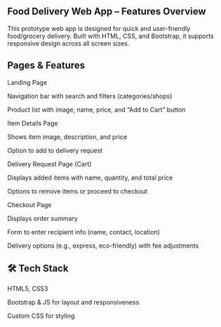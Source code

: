 ## Food Delivery Web App – Features Overview
This prototype web app is designed for quick and user-friendly food/grocery delivery. Built with HTML, CSS, and Bootstrap, it supports responsive design across all screen sizes.

## Pages & Features
Landing Page

Navigation bar with search and filters (categories/shops)

Product list with image, name, price, and “Add to Cart” button

Item Details Page

Shows item image, description, and price

Option to add to delivery request

Delivery Request Page (Cart)

Displays added items with name, quantity, and total price

Options to remove items or proceed to checkout

Checkout Page

Displays order summary

Form to enter recipient info (name, contact, location)

Delivery options (e.g., express, eco-friendly) with fee adjustments

## 🛠 Tech Stack
HTML5, CSS3

Bootstrap & JS for layout and responsiveness

Custom CSS for styling


